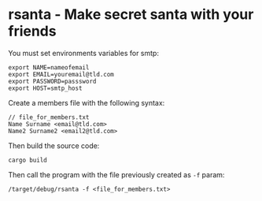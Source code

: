 # rsanta - Make secret santa with your friends

You must set environments variables for smtp:
```
export NAME=nameofemail
export EMAIL=youremail@tld.com
export PASSWORD=passsword
export HOST=smtp_host
```

Create a members file with the following syntax:
```
// file_for_members.txt
Name Surname <email@tld.com>
Name2 Surname2 <email2@tld.com>
```

Then build the source code:
```
cargo build
```

Then call the program with the file previously created as `-f` param:
```
/target/debug/rsanta -f <file_for_members.txt>
```
